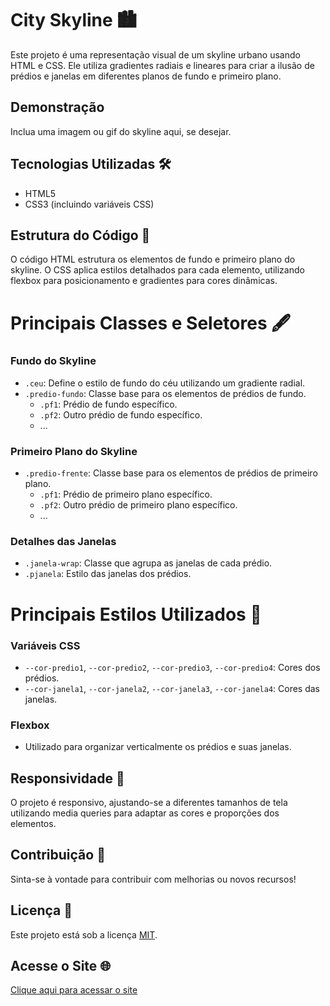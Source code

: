 # **City Skyline** 🏙️

Este projeto é uma representação visual de um skyline urbano usando HTML e CSS. Ele utiliza gradientes radiais e lineares para criar a ilusão de prédios e janelas em diferentes planos de fundo e primeiro plano.

## **Demonstração**

Inclua uma imagem ou gif do skyline aqui, se desejar.

## **Tecnologias Utilizadas** 🛠️

- HTML5
- CSS3 (incluindo variáveis CSS)

## **Estrutura do Código** 📄

O código HTML estrutura os elementos de fundo e primeiro plano do skyline. O CSS aplica estilos detalhados para cada elemento, utilizando flexbox para posicionamento e gradientes para cores dinâmicas.

# **Principais Classes e Seletores** 🖋️

### **Fundo do Skyline**

- `.ceu`: Define o estilo de fundo do céu utilizando um gradiente radial.
- `.predio-fundo`: Classe base para os elementos de prédios de fundo.
  - `.pf1`: Prédio de fundo específico.
  - `.pf2`: Outro prédio de fundo específico.
  - ...

### **Primeiro Plano do Skyline**

- `.predio-frente`: Classe base para os elementos de prédios de primeiro plano.
  - `.pf1`: Prédio de primeiro plano específico.
  - `.pf2`: Outro prédio de primeiro plano específico.
  - ...

### **Detalhes das Janelas**

- `.janela-wrap`: Classe que agrupa as janelas de cada prédio.
- `.pjanela`: Estilo das janelas dos prédios.

# **Principais Estilos Utilizados** 🎨

### **Variáveis** CSS

- `--cor-predio1`, `--cor-predio2`, `--cor-predio3`, `--cor-predio4`: Cores dos prédios.
- `--cor-janela1`, `--cor-janela2`, `--cor-janela3`, `--cor-janela4`: Cores das janelas.

### **Flexbox**

- Utilizado para organizar verticalmente os prédios e suas janelas.

## **Responsividade** 📱

O projeto é responsivo, ajustando-se a diferentes tamanhos de tela utilizando media queries para adaptar as cores e proporções dos elementos.

## **Contribuição** 🚀

Sinta-se à vontade para contribuir com melhorias ou novos recursos!

## **Licença** 📜

Este projeto está sob a licença [MIT](https://opensource.org/licenses/MIT).

## **Acesse o Site** 🌐

[Clique aqui para acessar o site](URL_DO_SITE_AQUI)
